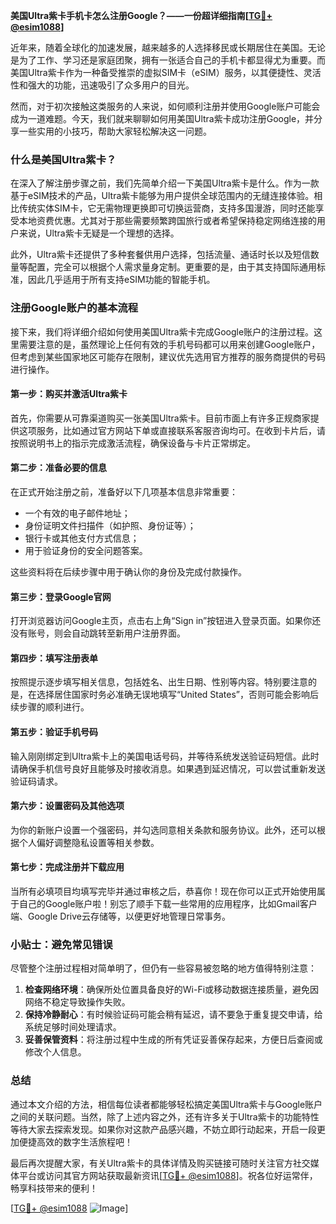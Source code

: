 **美国Ultra紫卡手机卡怎么注册Google？——一份超详细指南[[TG💪+ @esim1088](https://t.me/s/esim1088)]**

近年来，随着全球化的加速发展，越来越多的人选择移民或长期居住在美国。无论是为了工作、学习还是家庭团聚，拥有一张适合自己的手机卡都显得尤为重要。而美国Ultra紫卡作为一种备受推崇的虚拟SIM卡（eSIM）服务，以其便捷性、灵活性和强大的功能，迅速吸引了众多用户的目光。

然而，对于初次接触这类服务的人来说，如何顺利注册并使用Google账户可能会成为一道难题。今天，我们就来聊聊如何用美国Ultra紫卡成功注册Google，并分享一些实用的小技巧，帮助大家轻松解决这一问题。

### 什么是美国Ultra紫卡？

在深入了解注册步骤之前，我们先简单介绍一下美国Ultra紫卡是什么。作为一款基于eSIM技术的产品，Ultra紫卡能够为用户提供全球范围内的无缝连接体验。相比传统实体SIM卡，它无需物理更换即可切换运营商，支持多国漫游，同时还能享受本地资费优惠。尤其对于那些需要频繁跨国旅行或者希望保持稳定网络连接的用户来说，Ultra紫卡无疑是一个理想的选择。

此外，Ultra紫卡还提供了多种套餐供用户选择，包括流量、通话时长以及短信数量等配置，完全可以根据个人需求量身定制。更重要的是，由于其支持国际通用标准，因此几乎适用于所有支持eSIM功能的智能手机。

### 注册Google账户的基本流程

接下来，我们将详细介绍如何使用美国Ultra紫卡完成Google账户的注册过程。这里需要注意的是，虽然理论上任何有效的手机号码都可以用来创建Google账户，但考虑到某些国家地区可能存在限制，建议优先选用官方推荐的服务商提供的号码进行操作。

#### 第一步：购买并激活Ultra紫卡

首先，你需要从可靠渠道购买一张美国Ultra紫卡。目前市面上有许多正规商家提供这项服务，比如通过官方网站下单或直接联系客服咨询均可。在收到卡片后，请按照说明书上的指示完成激活流程，确保设备与卡片正常绑定。

#### 第二步：准备必要的信息

在正式开始注册之前，准备好以下几项基本信息非常重要：

- 一个有效的电子邮件地址；
- 身份证明文件扫描件（如护照、身份证等）；
- 银行卡或其他支付方式信息；
- 用于验证身份的安全问题答案。

这些资料将在后续步骤中用于确认你的身份及完成付款操作。

#### 第三步：登录Google官网

打开浏览器访问Google主页，点击右上角“Sign in”按钮进入登录页面。如果你还没有账号，则会自动跳转至新用户注册界面。

#### 第四步：填写注册表单

按照提示逐步填写相关信息，包括姓名、出生日期、性别等内容。特别要注意的是，在选择居住国家时务必准确无误地填写“United States”，否则可能会影响后续步骤的顺利进行。

#### 第五步：验证手机号码

输入刚刚绑定到Ultra紫卡上的美国电话号码，并等待系统发送验证码短信。此时请确保手机信号良好且能够及时接收消息。如果遇到延迟情况，可以尝试重新发送验证码请求。

#### 第六步：设置密码及其他选项

为你的新账户设置一个强密码，并勾选同意相关条款和服务协议。此外，还可以根据个人偏好调整隐私设置等相关参数。

#### 第七步：完成注册并下载应用

当所有必填项目均填写完毕并通过审核之后，恭喜你！现在你可以正式开始使用属于自己的Google账户啦！别忘了顺手下载一些常用的应用程序，比如Gmail客户端、Google Drive云存储等，以便更好地管理日常事务。

### 小贴士：避免常见错误

尽管整个注册过程相对简单明了，但仍有一些容易被忽略的地方值得特别注意：

1. **检查网络环境**：确保所处位置具备良好的Wi-Fi或移动数据连接质量，避免因网络不稳定导致操作失败。
2. **保持冷静耐心**：有时候验证码可能会稍有延迟，请不要急于重复提交申请，给系统足够时间处理请求。
3. **妥善保管资料**：将注册过程中生成的所有凭证妥善保存起来，方便日后查阅或修改个人信息。

### 总结

通过本文介绍的方法，相信每位读者都能够轻松搞定美国Ultra紫卡与Google账户之间的关联问题。当然，除了上述内容之外，还有许多关于Ultra紫卡的功能特性等待大家去探索发现。如果你对这款产品感兴趣，不妨立即行动起来，开启一段更加便捷高效的数字生活旅程吧！

最后再次提醒大家，有关Ultra紫卡的具体详情及购买链接可随时关注官方社交媒体平台或访问其官方网站获取最新资讯[[TG💪+ @esim1088](https://t.me/s/esim1088)]。祝各位好运常伴，畅享科技带来的便利！

[[TG💪+ @esim1088](https://t.me/s/esim1088) ![Image](https://i.postimg.cc/4NQfJmqS/Snipaste-2025-05-13-00-14-12.png)]